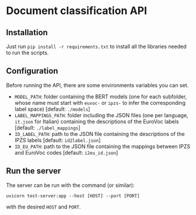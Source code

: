 # Document classification API

## Installation

Just run `pip install -r requirements.txt` to install all the libraries needed to run the scripts.

## Configuration

Before running the API, there are some environments variables you can set.

* `MODEL_PATH`: folder containing the BERT models (one for each subfolder, whose name
  must start with `euvoc-` or `ipzs-` to infer the corresponding label space) \[default: `./models`\]
* `LABEL_MAPPINGS_PATH`: folder including the JSON files (one per language, `it.json` for Italian)
  containing the descriptions of the EuroVoc labels \[default: `./label_mappings`\]
* `ID_LABEL_PATH`: path to the JSON file containing the descriptions of the IPZS
  labels \[default: `id2label.json`\]
* `ID_EU_PATH`: path to the JSON file containing the mappings between IPZS and EuroVoc codes
  \[default: `i2eu_id.json`\]

## Run the server

The server can be run with the command (or similar):

```
uvicorn test-server:app --host [HOST] --port [PORT]
```

with the desired `HOST` and `PORT`.
